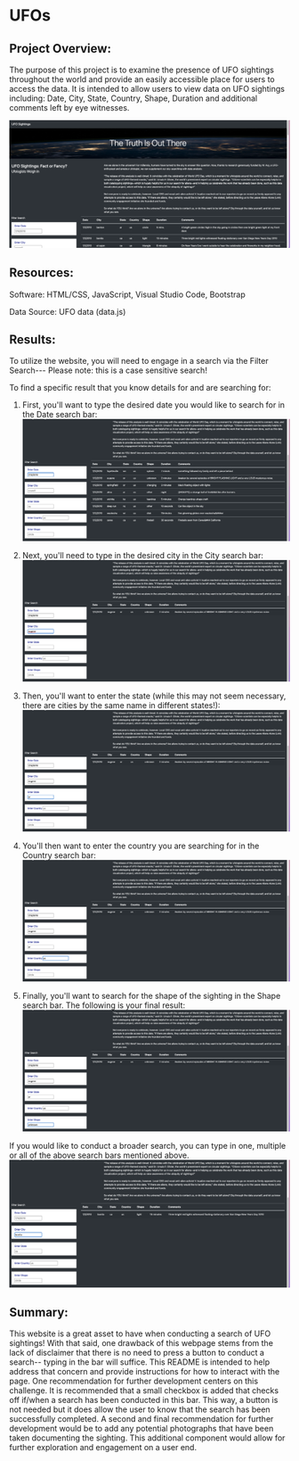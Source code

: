 # UFOs

## Project Overview:
The purpose of this project is to examine the presence of UFO sightings throughout the world and provide an easily accessible place for users to access the data. It is intended to allow users to view data on UFO sightings including: Date, City, State, Country, Shape, Duration and additional comments left by eye witnesses.

![Main](https://github.com/annietresca/UFOs/blob/main/static/images/Main%20page.png)

## Resources:

Software: HTML/CSS, JavaScript, Visual Studio Code, Bootstrap

Data Source: UFO data (data.js)



## Results:
To utilize the website, you will need to engage in a search via the Filter Search--- Please note: this is a case sensitive search!

To find a specific result that you know details for and are searching for:

1. First, you'll want to type the desired date you would like to search for in the Date search bar:
![Date](https://github.com/annietresca/UFOs/blob/main/static/images/Date.png)


2. Next, you'll need to type in the desired city in the City search bar:
![City](https://github.com/annietresca/UFOs/blob/main/static/images/City.png)


3. Then, you'll want to enter the state (while this may not seem necessary, there are cities by the same name in different states!):
![State](https://github.com/annietresca/UFOs/blob/main/static/images/State.png)


4. You'll then want to enter the country you are searching for in the Country search bar:
![Country](https://github.com/annietresca/UFOs/blob/main/static/images/Country.png)


5. Finally, you'll want to search for the shape of the sighting in the Shape search bar. The following is your final result:
![Shape](https://github.com/annietresca/UFOs/blob/main/static/images/Shape.png)

If you would like to conduct a broader search, you can type in one, multiple or all of the above search bars mentioned above. 
![Broader](https://github.com/annietresca/UFOs/blob/main/static/images/Broader.png)

## Summary:

This website is a great asset to have when conducting a search of UFO sightings! With that said, one drawback of this webpage stems from the lack of disclaimer that there is no need to press a button to conduct a search-- typing in the bar will suffice. This README is intended to help address that concern and provide instructions for how to interact with the page. One recommendation for further development centers on this challenge. It is recommended that a small checkbox is added that checks off if/when a search has been conducted in this bar. This way, a button is not needed but it does allow the user to know that the search has been successfully completed. A second and final recommendation for further development would be to add any potential photographs that have been taken documenting the sighting. This additional component would allow for further exploration and engagement on a user end. 
